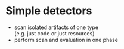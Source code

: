 # Simple detectors

- scan isolated artifacts of one type<br/>(e.g. just code or just resources)
- perform scan and evaluation in one phase

